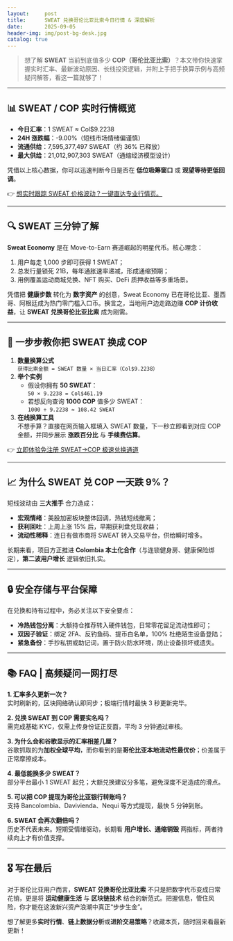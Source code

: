 ```yaml
---
layout:     post
title:      SWEAT 兑换哥伦比亚比索今日行情 & 深度解析
date:       2025-09-05
header-img: img/post-bg-desk.jpg
catalog: true
---
```


> 想了解 **SWEAT** 当前到底值多少 **COP（哥伦比亚比索）**？本文带你快速掌握实时汇率、最新波动原因、长线投资逻辑，并附上手把手换算示例与高频疑问解答，看这一篇就够了！

---

## 📊 SWEAT / COP 实时行情概览

- **今日汇率**：1 SWEAT ≈ Col$9.2238  
- **24H 涨跌幅**：-9.00%（短线市场情绪偏谨慎）  
- **流通供给**：7,595,377,497 SWEAT（约 36% 已释放）  
- **最大供给**：21,012,907,303 SWEAT（通缩经济模型设计）

凭借以上核心数据，你可以迅速判断今日是否在 **低位吸筹窗口** 或 **观望等待更低回调**。  

👉 [想实时跟踪 SWEAT 价格波动？一键直达专业行情页。](https://okxdog.com/)

---

## 🔍 SWEAT 三分钟了解

**Sweat Economy** 是在 Move-to-Earn 赛道崛起的明星代币。核心理念：  
1. 用户每走 1,000 步即可获得 1 SWEAT；  
2. 总发行量锁死 21B，每年通胀速率递减，形成通缩预期；  
3. 用例覆盖运动商城兑换、NFT 购买、DeFi 质押收益等多重场景。

凭借把 **健康步数** 转化为 **数字资产** 的创意，Sweat Economy 已在哥伦比亚、墨西哥、阿根廷成为热门零门槛入口币。换言之，当地用户边走路边赚 **COP 计价收益**，让 **SWEAT 兑换哥伦比亚比索** 成为刚需。

---

## 💱 一步步教你把 SWEAT 换成 COP

1. **数量换算公式**  
   `获得比索金额 = SWEAT 数量 × 当日汇率（Col$9.2238）`
2. **举个实例**  
   - 假设你拥有 **50 SWEAT**：  
     `50 × 9.2238 = Col$461.19`  
   - 若想反向查询 **1000 COP** 值多少 SWEAT：  
     `1000 ÷ 9.2238 ≈ 108.42 SWEAT`
3. **在线换算工具**  
   不想手算？直接在网页输入框填入 SWEAT 数量，下一秒立即看到对应 COP 金额，并同步展示 **涨跌百分比** 与 **手续费估算**。

👉 [立即体验免注册 SWEAT→COP 极速兑换通道](https://okxdog.com/)

---

## 📈 为什么 SWEAT 兑 COP 一天跌 9%？

短线波动由 **三大推手** 合力造成：

- **宏观情绪**：美股加密板块整体回调，热钱短线撤离；  
- **获利回吐**：上周上涨 15% 后，早期获利盘兑现收益；  
- **流动性稀释**：连日有做市商将 SWEAT 转入交易平台，供给瞬时增多。

长期来看，项目方正推进 **Colombia 本土化合作**（与连锁健身房、健康保险绑定），**第二波用户增长** 逻辑依旧扎实。

---

## 🔒 安全存储与平台保障

在兑换和持有过程中，务必关注以下安全要点：

- **冷热钱包分离**：大额持仓推荐转入硬件钱包，日常零花留足流动性即可；  
- **双因子验证**：绑定 2FA、反钓鱼码、提币白名单，100% 杜绝陌生设备登陆；  
- **紧急备份**：手抄私钥或助记词，置于防火防水环境，防止设备损坏或遗失。

---

## 📚 FAQ | 高频疑问一网打尽

**1. 汇率多久更新一次？**  
实时刷新的，区块网络确认即同步；极端行情时最快 3 秒更新完毕。

**2. 兑换 SWEAT 到 COP 需要实名吗？**  
需完成基础 KYC，仅需上传身份证正反面，平均 3 分钟通过审核。

**3. 为什么会和谷歌显示的汇率相差几厘？**  
谷歌抓取的为**加权全球平均**，而你看到的是**哥伦比亚本地流动性最优价**；价差属于正常摩擦成本。

**4. 最低能换多少 SWEAT？**  
部分平台最小 1 SWEAT 起兑；大额兑换建议分多笔，避免深度不足造成的滑点。

**5. 可以把 COP 提现为哥伦比亚银行转账吗？**  
支持 Bancolombia、Davivienda、Nequi 等方式提现，最快 5 分钟到账。

**6. SWEAT 会再次翻倍吗？**  
历史不代表未来。短期受情绪驱动，长期看 **用户增长、通缩销毁** 两指标，两者持续向上才有价值支撑。

---

## 🎖️ 写在最后

对于哥伦比亚用户而言，**SWEAT 兑换哥伦比亚比索** 不只是把数字代币变成日常花销，更是将 **运动健康生活** 与 **区块链技术** 结合的新范式。把握信息，管住风险，你才能在这波新兴资产浪潮中真正“步步生金”。

想了解更多**实时行情**、**链上数据分析**或**进阶交易策略**？收藏本页，随时回来看最新更新！